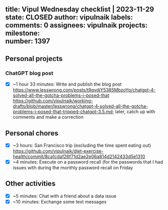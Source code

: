 title:	Vipul Wednesday checklist | 2023-11-29
state:	CLOSED
author:	vipulnaik
labels:	
comments:	0
assignees:	vipulnaik
projects:	
milestone:	
number:	1397
--
## Personal projects

### ChatGPT blog post

- [x] ~1 hour 33 minutes: Write and publish the blog post https://www.lesswrong.com/posts/t9qvdjY5385MbzoYp/chatgpt-4-solved-all-the-gotcha-problems-i-posed-that https://github.com/vipulnaik/working-drafts/blob/master/lesswrong/chatgpt-4-solved-all-the-gotcha-problems-i-posed-that-tripped-chatgpt-3.5.md; later, catch up with comments and make a correction

## Personal chores

- [x] ~3 hours: San Francisco trip (excluding the time spent eating out) https://github.com/vipulnaik/diet-exercise-health/commit/8ca1cdaf26f71d2ae2e06a814d2142433d5e1310
- [x] ~4 minutes: Execute on a password recall (for the passwords that I had issues with during the monthly password recall on Friday 

## Other activities

- [x] ~5 minutes: Chat with a friend about a data issue
- [x] ~10 minutes: Exchange some text messages

